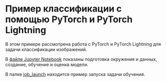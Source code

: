 # Пример классификации с помощью PyTorch и PyTorch Lightning

В этом примере рассмотрена работа с PyTorch и PyTorch Lightning для задачи классификации изображений.

В [файле Jupyter Notebook](lightning-example.ipynb) показаны подготовка окружения и данных, создание, обучение и оценка модели. 

В папке [job_launch](job_launch) находится пример запуска задачи обучения.